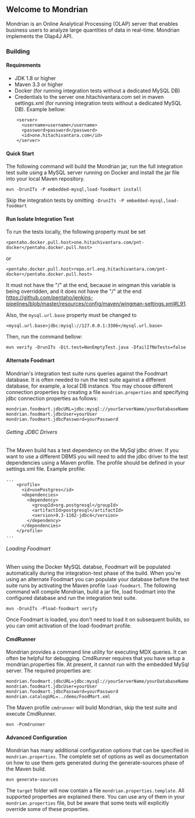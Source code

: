 ## Welcome to Mondrian
Mondrian is an Online Analytical Processing (OLAP) server that enables business users to analyze large quantities of data in real-time.  Mondrian implements the Olap4J API.
### Building
#### Requirements
* JDK 1.8 or higher
* Maven 3.3 or higher
* Docker (for running integration tests without a dedicated MySQL DB)
* Credentials to the server one.hitachivantara.com set in maven settings.xml (for running integration tests without a dedicated MySQL DB). Example bellow:
```
    <server>
      <username>username</username>
      <password>password</password>
      <id>one.hitachivantara.com</id>
    </server>
```

#### Quick Start
The following command will build the Mondrian jar, run the full integration test suite using a MySQL server running on Docker and install the jar file into your local Maven repository.
```
mvn -DrunITs -P embedded-mysql,load-foodmart install
```
Skip the integration tests by omitting `-DrunITs -P embedded-mysql,load-foodmart`

#### Run Isolate Integration Test
To run the tests locally, the following property must be set
```
<pentaho.docker.pull.host>one.hitachivantara.com/pnt-docker</pentaho.docker.pull.host>
```
or
```
<pentaho.docker.pull.host>repo.orl.eng.hitachivantara.com/pnt-docker</pentaho.docker.pull.host>
```
It must not have the "/" at the end, because in wingman this variable is being overridden, and it does not have the "/" at the end https://github.com/pentaho/jenkins-pipelines/blob/master/resources/config/maven/wingman-settings.xml#L91.

Also, the `mysql.url.base` property must be changed to
```
<mysql.url.base>jdbc:mysql://127.0.0.1:3306</mysql.url.base>
```

Then, run the command bellow:

```
mvn verify -DrunITs -Dit.test=NonEmptyTest.java -DfailIfNoTests=false
```

#### Alternate Foodmart
Mondrian's integration test suite runs queries against the Foodmart database.  It is often needed to run the test suite against a different database, for example, a local DB instance.  You may choose different connection properties by creating a file `mondrian.properties` and specifying jdbc connection properties as follows:
```
mondrian.foodmart.jdbcURL=jdbc:mysql://yourServerName/yourDatabaseName
mondrian.foodmart.jdbcUser=yourUser
mondrian.foodmart.jdbcPassword=yourPassword
```
###### Getting JDBC Drivers
The Maven build has a test dependency on the MySql jdbc driver.  If you want to use a different DBMS you will need to add the jdbc driver to the test dependencies using a Maven profile.  The profile should be defined in your settings.xml file.  Example profile:
```
...
    <profile>
      <id>usePostgres</id>
      <dependencies>
        <dependency>
          <groupId>org.postgresql</groupId>
          <artifactId>postgresql</artifactId>
          <version>9.3-1102-jdbc4</version>
        </dependency>
      </dependencies>
    </profile>
...
```
    
###### Loading Foodmart
When using the Docker MySQL databse, Foodmart will be populated automatically during the integration-test phase of the build.  When you're using an alternate Foodmart you can populate your database before the test suite runs by activating the Maven profile `load-foodmart`.  The following command will compile Mondrian, build a jar file, load foodmart into the configured database and run the integration test suite.
```
mvn -DrunITs -Pload-foodmart verify 
```
Once Foodmart is loaded, you don't need to load it on subsequent builds, so you can omit activation of the load-foodmart profile.

#### CmdRunner
Mondrian provides a command line utility for executing MDX queries.  It can often be helpful for debugging.  CmdRunner requires that you have setup a mondrian.properties file.  At present, it cannot run with the embedded MySql server.  The required properties are:
```
mondrian.foodmart.jdbcURL=jdbc:mysql://yourServerName/yourDatabaseName
mondrian.foodmart.jdbcUser=yourUser
mondrian.foodmart.jdbcPassword=yourPassword
mondrian.catalogURL=../demo/FoodMart.xml
```
The Maven profile `cmdrunner` will build Mondrian, skip the test suite and execute CmdRunner.
```
mvn -Pcmdrunner
```
#### Advanced Configuration
Mondrian has many additional configuration options that can be specified in `mondrian.properties`.  The complete set of options as well as documentation on how to use them gets generated during the generate-sources phase of the Maven build.
```
mvn generate-sources
```
The `target` folder will now contain a file `mondrian.properties.template`.  All supported properties are explained there.  You can use any of them in your `mondrian.properties` file, but be aware that some tests will explicitly override some of these properties.
